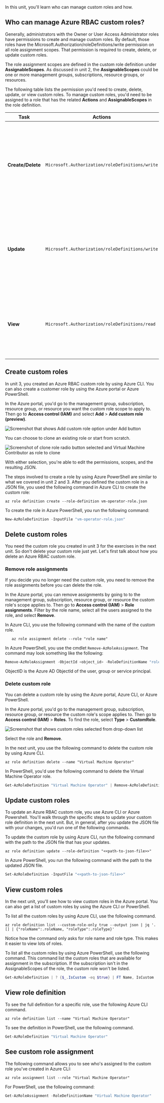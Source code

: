 In this unit, you'll learn who can manage custom roles and how.

## Who can manage Azure RBAC custom roles?

Generally, administrators with the Owner or User Access Administrator roles have permissions to create and manage custom roles. By default, those roles have the Microsoft.Authorization/roleDefinitions/write permission on all role assignment scopes. That permission is required to create, delete, or update custom roles.

The role assignment scopes are defined in the custom role definition under **AssignableScopes**. As discussed in unit 2, the **AssignableScopes**  could be one or more management groups, subscriptions, resource groups, or resources.

The following table lists the permission you'd need to create, delete, update, or view custom roles. To manage custom roles, you'd need to be assigned to a role that has the related **Actions** and **AssignableScopes** in the role definition.

Task | Actions | Description
--- | --- | ---
**Create/Delete** | `Microsoft.Authorization/roleDefinitions/write` | Users can create or delete custom roles for use in scopes. For example, Owners and User Access Administrators of subscriptions, resource groups, and resources.
**Update** | `Microsoft.Authorization/roleDefinitions/write` | Users can update custom roles in scopes. For example, Owners and User Access Administrators of subscriptions, resource groups, and resources.
**View** | `Microsoft.Authorization/roleDefinitions/read` | Users can view the custom roles available for assignment at a scope. All built-in roles allow custom roles to be available for assignment.

## Create custom roles

In unit 3, you created an Azure RBAC custom role by using Azure CLI. You can also create a customer role by using the Azure portal or Azure PowerShell.



In the Azure portal, you'd go to the management group, subscription, resource group, or resource you want the custom role scope to apply to. Then go to **Access control (IAM)** and select **Add** > **Add custom role (preview)**.

![Screenshot that shows Add custom role option under Add button](../media/4-add-custom-role-portal.png)

You can choose to clone an existing role or start from scratch.

![Screenshot of clone role radio button selected and Virtual Machine Contributor as role to clone ](../media/4-clone-role.png)

With either selection, you're able to edit the permissions, scopes, and the resulting JSON.

The steps involved to create a role by using Azure PowerShell are similar to what we covered in unit 2 and 3. After you defined the custom role in a JSON file, you used the following command in Azure CLI to create the custom role:

```azurecli
az role definition create --role-definition vm-operator-role.json
```

To create the role in Azure PowerShell, you run the following command: 

  ```PowerShell
 New-AzRoleDefinition -InputFile "vm-operator-role.json"
 ```

## Delete custom roles

You need the custom role you created in unit 3 for the exercises in the next unit. So don't delete your custom role just yet. Let's first talk about how you delete an Azure RBAC custom role.

### Remove role assignments
If you decide you no longer need the custom role, you need to remove the role assignments before you can delete the role.

In the Azure portal, you can remove assignments by going to to the management group, subscription, resource group, or resource the custom role's scope applies to. Then go to **Access control (IAM)** > **Role assignments**. Filter by the role name, select all the users assigned to the role, and select **Remove**.

In Azure CLI, you use the following command with the name of the custom role.

```azurecli
   az role assignment delete --role "role name"
   ```

In Azure PowerShell, you use the cmdlet `Remove-AzRoleAssignment`. The command may look something like the following:

```PowerShell
Remove-AzRoleAssignment -ObjectId <object_id> -RoleDefinitionName "role name" -Scope /subscriptions/<subscription_id>
 ```

ObjectID is the Azure AD ObjectId of the user, group or service principal.

### Delete custom role

You can delete a custom role by using the Azure portal, Azure CLI, or Azure PowerShell.

In the Azure portal, you'd go to the management group, subscription, resource group, or resource the custom role's scope applies to. Then go to **Access control (IAM)** > **Roles**. To find the role, select **Type** > **CustomRole**. 

![Screenshot that shows custom roles selected from drop-down list](../media/5-custom-roles.png)

Select the role and **Remove**.

In the next unit, you use the following command to delete the custom role by using Azure CLI.

```azurecli
az role definition delete --name "Virtual Machine Operator"
 ```

In PowerShell, you'd use the following command to delete the Virtual Machine Operator role.

```PowerShell
Get-AzRoleDefinition "Virtual Machine Operator" | Remove-AzRoleDefinition
 ```

## Update custom roles

To update an Azure RBAC custom role, you use Azure CLI or Azure Powershell. You'll walk through the specific steps to update your custom role definition  in the next unit. But, in general, after you update the JSON file with your changes, you'd run one of the following commands. 

To update the custom role by using Azure CLI, run the following command with the path to the JSON file that has your updates.

```azurecli
az role definition update --role-definition "<<path-to-json-file>>"
```

In Azure PowerShell, you run the following command with the path to the updated JSON file.

  ```PowerShell
Set-AzRoleDefinition -InputFile "<<path-to-json-file>>"
 ```

## View custom roles

In the next unit, you'll see how to view custom roles in the Azure portal. You can also get a list of custom roles by using the Azure CLI or PowerShell.

To list all the custom roles by using Azure CLI, use the following command.

```azurecli
az role definition list --custom-role-only true --output json | jq '.[] | {"roleName":.roleName, "roleType":.roleType}'
```

Notice how the command only asks for role name and role type. This makes it easier to view lots of roles.

To list all the custom roles by using Azure PowerShell, use the following command. This command list the custom roles that are available for assignment in the subscription. If the subscription isn't in the AssignableScopes of the role, the custom role won't be listed.

```PowerShell
Get-AzRoleDefinition | ? {$_.IsCustom -eq $true} | FT Name, IsCustom

```

## View role definition

To see the full definition for a specific role,  use the following Azure CLI command.

```azurecli
az role definition list --name "Virtual Machine Operator"
```

To see the definition in PowerShell, use the following command.

```PowerShell
Get-AzRoleDefinition "Virtual Machine Operator" 
```

## See custom role assignment

The following command allows you to see who's assigned to the custom role you've created in Azure CLI:

```azurecli
az role assignment list --role "Virtual Machine Operator"
```

For PowerShell, use the following command:
```PowerShell
Get-AzRoleAssignment -RoleDefinitionName "Virtual Machine Operator"
```
